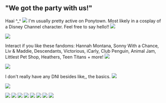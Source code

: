 ## "We got the party with us!"
Haai ^_^ ![](https://files.catbox.moe/rzu6y0.gif) I'm usually pretty active on Ponytown. Most likely in a cosplay of a Disney Channel character. Feel free to say hello!! ![](https://files.catbox.moe/s8zi57.gif)

![](https://files.catbox.moe/hhu10n.gif)

Interact if you like these fandoms: Hannah Montana, Sonny With a Chance, Liv & Maddie, Descendants, Victorious, iCarly, Club Penguin, Animal Jam, Littlest Pet Shop, Heathers, Teen Titans + more! ![](https://files.catbox.moe/f1ok3t.gif)

![](https://files.catbox.moe/hhu10n.gif)

I don't really have any DNI besides like,, the basics. ![](https://files.catbox.moe/gkoxo0.gif)

![](https://files.catbox.moe/hhu10n.gif)

![](https://files.catbox.moe/8cxl7d.png) ![](https://files.catbox.moe/n6sx2j.gif) ![](https://files.catbox.moe/if4g15.png) ![](https://files.catbox.moe/cwsg3r.gif) ![](https://files.catbox.moe/1zx6c0.gif) ![](https://files.catbox.moe/27yxzc.gif) ![](https://files.catbox.moe/g9y0el.gif) ![](https://files.catbox.moe/m0iqvm.gif)

<!--
**hannuhmontanuh/hannuhmontanuh** is a ✨ _special_ ✨ repository because its `README.md` (this file) appears on your GitHub profile.

Here are some ideas to get you started:

- 🔭 I’m currently working on ...
- 🌱 I’m currently learning ...
- 👯 I’m looking to collaborate on ...
- 🤔 I’m looking for help with ...
- 💬 Ask me about ...
- 📫 How to reach me: ...
- 😄 Pronouns: ...
- ⚡ Fun fact: ...
-->
